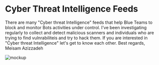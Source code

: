 # Cyber Threat Intelligence Feeds

There are many "Cyber threat Intelligence" feeds that help Blue Teams to block and monitor Bots activities under control.
I've been investigating regularly to collect and detect malicious scanners and individuals who are trying to find vulnrabiliteis and try to hack them.
If you are interested in "Cyber threat Intelligence" let's get to know each other.
Best regards,
Meisam Azizzadeh

![mockup](https://user-images.githubusercontent.com/69088578/182084416-7223c647-e6d0-4dae-a17a-3b5846705e68.png)


